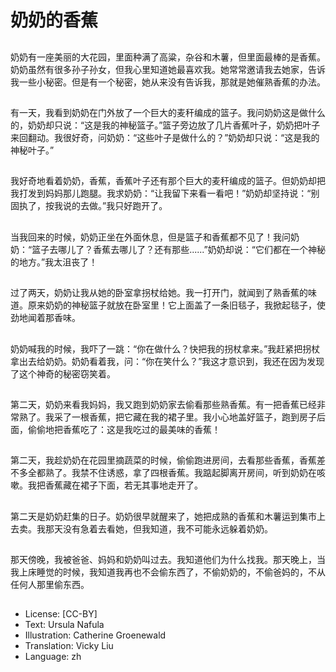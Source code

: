 # 奶奶的香蕉

##
奶奶有一座美丽的大花园，里面种满了高粱，杂谷和木薯，但里面最棒的是香蕉。奶奶虽然有很多孙子孙女，但我心里知道她最喜欢我。她常常邀请我去她家，告诉我一些小秘密。但是有一个秘密，她从来没有告诉我，那就是她催熟香蕉的办法。

##
有一天，我看到奶奶在门外放了一个巨大的麦秆编成的篮子。我问奶奶这是做什么的，奶奶却只说：“这是我的神秘篮子。”篮子旁边放了几片香蕉叶子，奶奶把叶子来回翻动。我很好奇，问奶奶：“这些叶子是做什么的？”奶奶却只说：“这是我的神秘叶子。”

##
我好奇地看着奶奶，香蕉，香蕉叶子还有那个巨大的麦秆编成的篮子。但奶奶却把我打发到妈妈那儿跑腿。我求奶奶：“让我留下来看一看吧！”奶奶却坚持说：“别固执了，按我说的去做。”我只好跑开了。

##
当我回来的时候，奶奶正坐在外面休息，但是篮子和香蕉都不见了！我问奶奶：“篮子去哪儿了？香蕉去哪儿了？还有那些......”奶奶却说：“它们都在一个神秘的地方。”我太沮丧了！

##
过了两天，奶奶让我从她的卧室拿拐杖给她。我一打开门，就闻到了熟香蕉的味道。原来奶奶的神秘篮子就放在卧室里！它上面盖了一条旧毯子，我掀起毯子，使劲地闻着那香味。

##
奶奶喊我的时候，我吓了一跳：“你在做什么？快把我的拐杖拿来。”我赶紧把拐杖拿出去给奶奶。奶奶看着我，问：“你在笑什么？”我这才意识到，我还在因为发现了这个神奇的秘密窃笑着。

##
第二天，奶奶来看我妈妈，我又跑到奶奶家去偷看那些熟香蕉。有一把香蕉已经非常熟了。我采了一根香蕉，把它藏在我的裙子里。我小心地盖好篮子，跑到房子后面，偷偷地把香蕉吃了：这是我吃过的最美味的香蕉！

##
第二天，我趁奶奶在花园里摘蔬菜的时候，偷偷跑进房间，去看那些香蕉，香蕉差不多全都熟了。我禁不住诱惑，拿了四根香蕉。我踮起脚离开房间，听到奶奶在咳嗽。我把香蕉藏在裙子下面，若无其事地走开了。

##
第二天是奶奶赶集的日子。奶奶很早就醒来了，她把成熟的香蕉和木薯运到集市上去卖。我那天没有急着去看她，但我知道，我不可能永远躲着奶奶。

##
那天傍晚，我被爸爸、妈妈和奶奶叫过去。我知道他们为什么找我。那天晚上，当我上床睡觉的时候，我知道我再也不会偷东西了，不偷奶奶的，不偷爸妈的，不从任何人那里偷东西。

##
* License: [CC-BY]
* Text: Ursula Nafula
* Illustration: Catherine Groenewald
* Translation: Vicky Liu
* Language: zh
